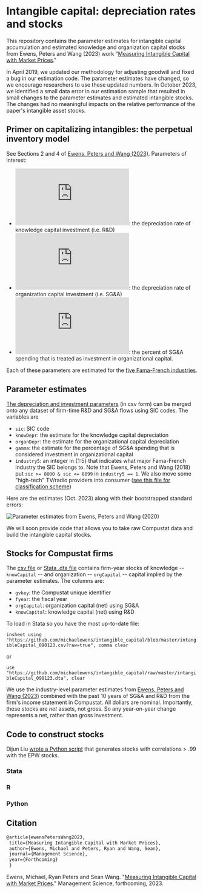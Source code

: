 # Intangible capital: depreciation rates and stocks

This repository contains the parameter estimates for intangible capital accumulation and estimated knowledge and organization capital stocks from Ewens, Peters and Wang (2023) work "[Measuring Intangible Capital with Market Prices](https://osf.io/preprints/socarxiv/kvp2f/)."  

In April 2019, we updated our methodology for adjusting goodwill and fixed a bug in our estimation code.  The parameter estimates have changed, so we encourage researchers to use these updated numbers.  In October 2023, we identified a small data error in our estimation sample that resulted in small changes to the parameter estimates and estimated intangible stocks.  The changes had no meaningful impacts on the relative performance of the paper's intangible asset stocks. 

## Primer on capitalizing intangibles: the perpetual inventory model

See Sections 2 and 4 of [Ewens, Peters and Wang (2023)](https://osf.io/preprints/socarxiv/kvp2f/).   Parameters of interest:

* ![equation](https://latex.codecogs.com/gif.latex?%5Cdelta_%7BG%7D): the depreciation rate of knowledge capital investment (i.e. R&D)
* ![equation](https://latex.codecogs.com/gif.latex?%5Cdelta_%7BS%7D):  the depreciation rate of organization capital investment (i.e. SG&A)
* ![equation](https://latex.codecogs.com/gif.latex?%5Cgamma): the percent of SG&A spending that is treated as investment in organizational capital. 

Each of these parameters are estimated for the [five Fama-French industries](http://mba.tuck.dartmouth.edu/pages/faculty/ken.french/Data_Library/det_5_ind_port.html).

## Parameter estimates

[The depreciation and investment parameters](https://github.com/michaelewens/intangible_capital/blob/master/capital_accum_parameters_2023.csv) (in csv form) can be merged onto any dataset of firm-time R&D and SG&A flows using SIC codes.  The variables are
* `sic`: SIC code
* `knowDepr`: the estimate for the knowledge capital depreciation
* `organDepr`: the estimate for the organizational capital depreciation
* `gamma`: the estimate for the percentage of SG&A spending that is considered investment in organizational capital
* `industry5`: an integer in {1:5} that indicates what major Fama-French industry the SIC belongs to.  Note that Ewens, Peters and Wang (2018) put `sic >= 8000 & sic <= 8099` in `industry5 == 1`.  We also move some "high-tech" TV/radio providers into consumer ([see this file for classification scheme](https://github.com/michaelewens/intangible_capital/blob/master/industry5.do)) 

Here are the estimates (Oct. 2023) along with their bootstrapped standard errors:

![Parameter estimates from Ewens, Peters and Wang (2020)](https://github.com/michaelewens/intangible_capital/blob/master/parameter_est2023.png)

We will soon provide code that allows you to take raw Compustat data and build the intangible capital stocks.  

## Stocks for Compustat firms

The [csv file](https://github.com/michaelewens/intangible_capital/blob/master/intangibleCapital_090123.csv) or [Stata .dta file](https://github.com/michaelewens/intangible_capital/blob/master/intangibleCapital_090123.dta) contains firm-year stocks of knowledge -- `knowCapital` -- and organization -- `orgCapital` -- capital implied by the parameter estimates.  The columns are:

* `gvkey`: the Compustat unique identifier
* `fyear`: the fiscal year
* `orgCapital`: organization capital (net) using SG&A 
* `knowCapital`: knowledge capital (net) using R&D

To load in Stata so you have the most up-to-date file:

`insheet using "https://github.com/michaelewens/intangible_capital/blob/master/intangibleCapital_090123.csv?raw=true", comma clear`

or

`use "https://github.com/michaelewens/intangible_capital/raw/master/intangibleCapital_090123.dta", clear`

We use the industry-level parameter estimates from [Ewens, Peters and Wang (2023)](https://osf.io/preprints/socarxiv/kvp2f/) combined with the past 10 years of SG&A and R&D from the firm's income statement in Compustat.  All dollars are nominal.  Importantly, these stocks are _net_ assets, not gross.  So any year-on-year change represents a net, rather than gross investment.

## Code to construct stocks

Dijun Liu [wrote a Python script](https://github.com/michaelewens/Intangible-capital-stocks/blob/master/intangibes_cleaned.py) that generates stocks with correlations > .99 with the EPW stocks.

  ### Stata
  
  ### R
  
  ### Python
 
 ## Citation
 
 ```Latex
 @article{ewensPetersWang2023,
  title={Measuring Intangible Capital with Market Prices},
  author={Ewens, Michael and Peters, Ryan and Wang, Sean},
  journal={Management Science},
  year={Forthcoming}
  }
 ```
  
Ewens, Michael, Ryan Peters and Sean Wang. "[Measuring Intangible Capital with Market Prices](https://osf.io/preprints/socarxiv/kvp2f/)." Management Science, forthcoming, 2023.
